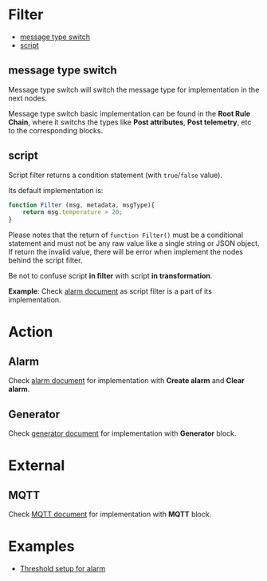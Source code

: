 # Filter

* [message type switch](#message-type-switch)
* [script](#script)

## message type switch

Message type switch will switch the message type for implementation in the next nodes.

Message type switch basic implementation can be found in the **Root Rule Chain**, where it switchs the types like **Post attributes**, **Post telemetry**, etc to the corresponding blocks.

## script

Script filter returns a condition statement (with ``true``/``false`` value).

Its default implementation is:

```js
function Filter (msg, metadata, msgType){
    return msg.temperature > 20;
}
```

Please notes that the return of ``function Filter()`` must be a conditional statement and must not be any raw value like a single string or JSON object. If return the invalid value, there will be error when implement the nodes behind the script filter.

Be not to confuse script **in filter** with script **in transformation**.

**Example**: Check [alarm document](Alarm.md) as script filter is a part of its implementation.

# Action

## Alarm

Check [alarm document](Alarm.md) for implementation with **Create alarm** and **Clear alarm**.

## Generator

Check [generator document](Generator.md) for implementation with **Generator** block.

# External

## MQTT

Check [MQTT document](MQTT.md) for implementation with **MQTT** block.

# Examples

* [Threshold setup for alarm](Alarm%20and%20threshold.md)
